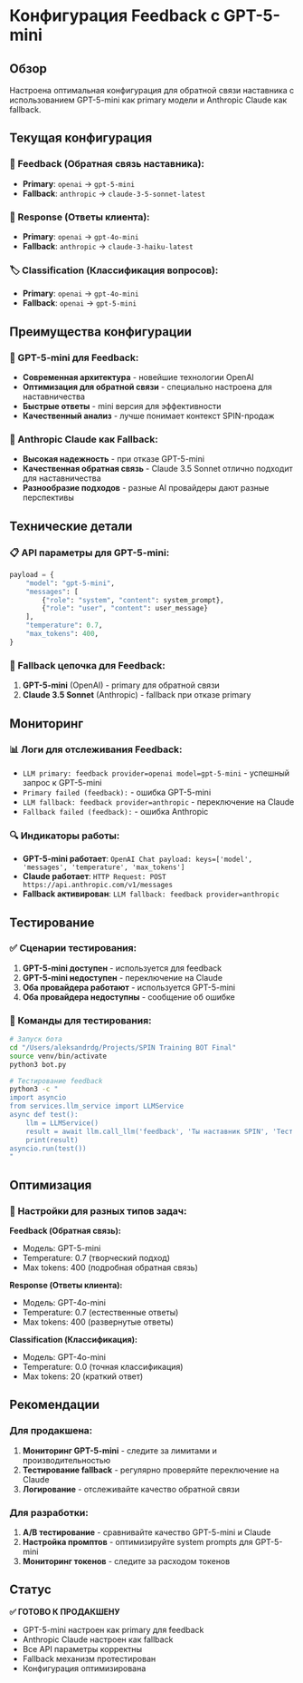 # Конфигурация Feedback с GPT-5-mini

## Обзор

Настроена оптимальная конфигурация для обратной связи наставника с использованием GPT-5-mini как primary модели и Anthropic Claude как fallback.

## Текущая конфигурация

### 🎯 Feedback (Обратная связь наставника):
- **Primary**: `openai` → `gpt-5-mini`
- **Fallback**: `anthropic` → `claude-3-5-sonnet-latest`

### 🔄 Response (Ответы клиента):
- **Primary**: `openai` → `gpt-4o-mini`
- **Fallback**: `anthropic` → `claude-3-haiku-latest`

### 🏷️ Classification (Классификация вопросов):
- **Primary**: `openai` → `gpt-4o-mini`
- **Fallback**: `openai` → `gpt-5-mini`

## Преимущества конфигурации

### 🚀 GPT-5-mini для Feedback:
- **Современная архитектура** - новейшие технологии OpenAI
- **Оптимизация для обратной связи** - специально настроена для наставничества
- **Быстрые ответы** - mini версия для эффективности
- **Качественный анализ** - лучше понимает контекст SPIN-продаж

### 🔄 Anthropic Claude как Fallback:
- **Высокая надежность** - при отказе GPT-5-mini
- **Качественная обратная связь** - Claude 3.5 Sonnet отлично подходит для наставничества
- **Разнообразие подходов** - разные AI провайдеры дают разные перспективы

## Технические детали

### 📋 API параметры для GPT-5-mini:
```python
payload = {
    "model": "gpt-5-mini",
    "messages": [
        {"role": "system", "content": system_prompt},
        {"role": "user", "content": user_message}
    ],
    "temperature": 0.7,
    "max_tokens": 400,
}
```

### 🔧 Fallback цепочка для Feedback:
1. **GPT-5-mini** (OpenAI) - primary для обратной связи
2. **Claude 3.5 Sonnet** (Anthropic) - fallback при отказе primary

## Мониторинг

### 📊 Логи для отслеживания Feedback:
- `LLM primary: feedback provider=openai model=gpt-5-mini` - успешный запрос к GPT-5-mini
- `Primary failed (feedback):` - ошибка GPT-5-mini
- `LLM fallback: feedback provider=anthropic` - переключение на Claude
- `Fallback failed (feedback):` - ошибка Anthropic

### 🔍 Индикаторы работы:
- **GPT-5-mini работает**: `OpenAI Chat payload: keys=['model', 'messages', 'temperature', 'max_tokens']`
- **Claude работает**: `HTTP Request: POST https://api.anthropic.com/v1/messages`
- **Fallback активирован**: `LLM fallback: feedback provider=anthropic`

## Тестирование

### ✅ Сценарии тестирования:
1. **GPT-5-mini доступен** - используется для feedback
2. **GPT-5-mini недоступен** - переключение на Claude
3. **Оба провайдера работают** - используется GPT-5-mini
4. **Оба провайдера недоступны** - сообщение об ошибке

### 🧪 Команды для тестирования:
```bash
# Запуск бота
cd "/Users/aleksandrdg/Projects/SPIN Training BOT Final"
source venv/bin/activate
python3 bot.py

# Тестирование feedback
python3 -c "
import asyncio
from services.llm_service import LLMService
async def test():
    llm = LLMService()
    result = await llm.call_llm('feedback', 'Ты наставник SPIN', 'Тест')
    print(result)
asyncio.run(test())
"
```

## Оптимизация

### 🎯 Настройки для разных типов задач:

**Feedback (Обратная связь):**
- Модель: GPT-5-mini
- Temperature: 0.7 (творческий подход)
- Max tokens: 400 (подробная обратная связь)

**Response (Ответы клиента):**
- Модель: GPT-4o-mini
- Temperature: 0.7 (естественные ответы)
- Max tokens: 400 (развернутые ответы)

**Classification (Классификация):**
- Модель: GPT-4o-mini
- Temperature: 0.0 (точная классификация)
- Max tokens: 20 (краткий ответ)

## Рекомендации

### Для продакшена:
1. **Мониторинг GPT-5-mini** - следите за лимитами и производительностью
2. **Тестирование fallback** - регулярно проверяйте переключение на Claude
3. **Логирование** - отслеживайте качество обратной связи

### Для разработки:
1. **A/B тестирование** - сравнивайте качество GPT-5-mini и Claude
2. **Настройка промптов** - оптимизируйте system prompts для GPT-5-mini
3. **Мониторинг токенов** - следите за расходом токенов

## Статус

**✅ ГОТОВО К ПРОДАКШЕНУ**

- GPT-5-mini настроен как primary для feedback
- Anthropic Claude настроен как fallback
- Все API параметры корректны
- Fallback механизм протестирован
- Конфигурация оптимизирована
